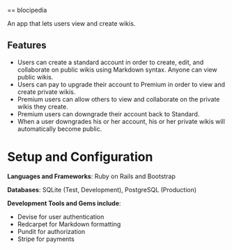 
== blocipedia

An app that lets users view and create wikis.

## Features

+ Users can create a standard account in order to create, edit, and collaborate on public wikis using Markdown syntax. Anyone can view public wikis.
+ Users can pay to upgrade their account to Premium in order to view and create private wikis.
+ Premium users can allow others to view and collaborate on the private wikis they create.
+ Premium users can downgrade their account back to Standard.
+ When a user downgrades his or her account, his or her private wikis will automatically become public.

# Setup and Configuration

**Languages and Frameworks**: Ruby on Rails and Bootstrap

**Databases**: SQLite (Test, Development), PostgreSQL (Production)

**Development Tools and Gems include**:

+ Devise for user authentication
+ Redcarpet for Markdown formatting
+ Pundit for authorization
+ Stripe for payments





